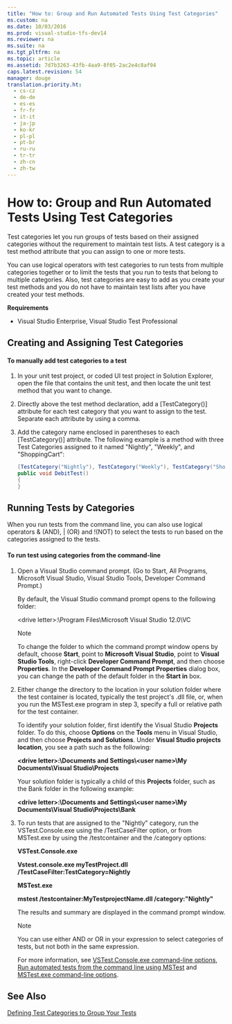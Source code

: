 ```yaml
---
title: "How to: Group and Run Automated Tests Using Test Categories"
ms.custom: na
ms.date: 10/03/2016
ms.prod: visual-studio-tfs-dev14
ms.reviewer: na
ms.suite: na
ms.tgt_pltfrm: na
ms.topic: article
ms.assetid: 7d7b3263-43fb-4aa9-8f05-2ac2e4c8af94
caps.latest.revision: 54
manager: douge
translation.priority.ht: 
  - cs-cz
  - de-de
  - es-es
  - fr-fr
  - it-it
  - ja-jp
  - ko-kr
  - pl-pl
  - pt-br
  - ru-ru
  - tr-tr
  - zh-cn
  - zh-tw
---
```

# How to: Group and Run Automated Tests Using Test Categories
Test categories let you run groups of tests based on their assigned categories without the requirement to maintain test lists. A test category is a test method attribute that you can assign to one or more tests.  
  
 You can use logical operators with test categories to run tests from multiple categories together or to limit the tests that you run to tests that belong to multiple categories. Also, test categories are easy to add as you create your test methods and you do not have to maintain test lists after you have created your test methods.  
  
 **Requirements**  
  
-   Visual Studio Enterprise, Visual Studio Test Professional  
  
## Creating and Assigning Test Categories  
  
#### To manually add test categories to a test  
  
1.  In your unit test project, or coded UI test project in Solution Explorer, open the file that contains the unit test, and then locate the unit test method that you want to change.  
  
2.  Directly above the test method declaration, add a [TestCategory()] attribute for each test category that you want to assign to the test. Separate each attribute by using a comma.  
  
3.  Add the category name enclosed in parentheses to each [TestCategory()] attribute. The following example is a method with three Test Categories assigned to it named "Nightly", "Weekly", and "ShoppingCart":  
  
    ```c#  
    [TestCategory("Nightly"), TestCategory("Weekly"), TestCategory("ShoppingCart"), TestMethod()]  
    public void DebitTest()  
    {  
    }  
    ```  
  
## Running Tests by Categories  
 When you run tests from the command line, you can also use logical operators & (AND), &#124; (OR) and !(NOT) to select the tests to run based on the categories assigned to the tests.  
  
#### To run test using categories from the command-line  
  
1.  Open a Visual Studio command prompt. (Go to Start, All Programs, Microsoft Visual Studio, Visual Studio Tools, Developer Command Prompt.)  
  
     By default, the Visual Studio command prompt opens to the following folder:  
  
     <drive letter\>:\Program Files\Microsoft Visual Studio 12.0\VC  
  
    > [!NOTE]
    >  To change the folder to which the command prompt window opens by default, choose **Start**, point to **Microsoft Visual Studio**, point to **Visual Studio Tools**, right-click **Developer Command Prompt**, and then choose **Properties**. In the **Developer Command Prompt Properties** dialog box, you can change the path of the default folder in the **Start in** box.  
  
2.  Either change the directory to the location in your solution folder where the test container is located, typically the test project's .dll file, or, when you run the MSTest.exe program in step 3, specify a full or relative path for the test container.  
  
     To identify your solution folder, first identify the Visual Studio **Projects** folder. To do this, choose **Options** on the **Tools** menu in Visual Studio, and then choose **Projects and Solutions**. Under **Visual Studio projects location**, you see a path such as the following:  
  
     **<drive letter\>:\Documents and Settings\\<user name\>\My Documents\Visual Studio\Projects**  
  
     Your solution folder is typically a child of this **Projects** folder, such as the Bank folder in the following example:  
  
     **<drive letter\>:\Documents and Settings\\<user name\>\My Documents\Visual Studio\Projects\Bank**  
  
3.  To run tests that are assigned to the "Nightly" category, run the VSTest.Console.exe using the /TestCaseFilter option, or from MSTest.exe by using the /testcontainer and the /category options:  
  
     **VSTest.Console.exe**  
  
     **Vstest.console.exe myTestProject.dll /TestCaseFilter:TestCategory=Nightly**  
  
     **MSTest.exe**  
  
     **mstest /testcontainer:MyTestprojectName.dll /category:"Nightly"**  
  
     The results and summary are displayed in the command prompt window.  
  
    > [!NOTE]
    >  You can use either AND or OR in your expression to select categories of tests, but not both in the same expression.  
  
     For more information, see [VSTest.Console.exe command-line options](../dv_TeamTestALM/VSTest.Console.exe-command-line-options.md), [Run automated tests from the command line using MSTest](../dv_TeamTestALM/Run-automated-tests-from-the-command-line-using-MSTest.md) and [MSTest.exe command-line options](../dv_TeamTestALM/MSTest.exe-command-line-options.md).  
  
## See Also  
 [Defining Test Categories to Group Your Tests](../dv_TeamTestALM/Defining-Test-Categories-to-Group-Your-Tests.md)
